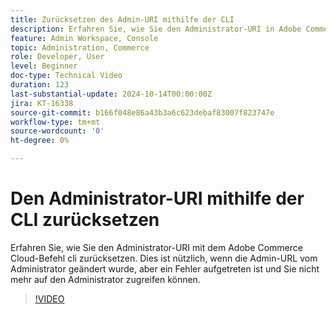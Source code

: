 ```yaml
---
title: Zurücksetzen des Admin-URI mithilfe der CLI
description: Erfahren Sie, wie Sie den Administrator-URI in Adobe Commerce Cloud CLI zurücksetzen. Diese Methode ist praktisch, wenn Änderungen der Admin-URL Zugriffsprobleme verursachen.
feature: Admin Workspace, Console
topic: Administration, Commerce
role: Developer, User
level: Beginner
doc-type: Technical Video
duration: 123
last-substantial-update: 2024-10-14T00:00:00Z
jira: KT-16338
source-git-commit: b166f048e86a43b3a6c623debaf83007f823747e
workflow-type: tm+mt
source-wordcount: '0'
ht-degree: 0%

---
```



# Den Administrator-URI mithilfe der CLI zurücksetzen

Erfahren Sie, wie Sie den Administrator-URI mit dem Adobe Commerce Cloud-Befehl cli zurücksetzen. Dies ist nützlich, wenn die Admin-URL vom Administrator geändert wurde, aber ein Fehler aufgetreten ist und Sie nicht mehr auf den Administrator zugreifen können.

>[!VIDEO](https://video.tv.adobe.com/v/3435066/?learn=on)

